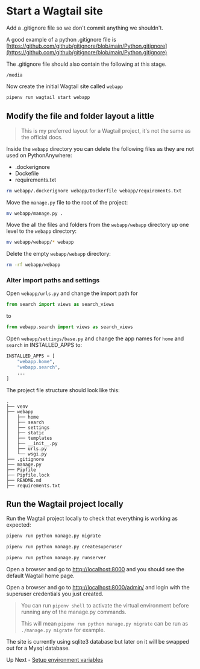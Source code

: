 # Start a Wagtail site

Add a .gitignore file so we don't commit anything we shouldn't.

A good example of a python .gitignore file is [https://github.com/github/gitignore/blob/main/Python.gitignore](https://github.com/github/gitignore/blob/main/Python.gitignore)

The .gitignore file should also contain the following at this stage.

```.gitignore
/media
```

Now create the initial Wagtail site called `webapp`

```bash
pipenv run wagtail start webapp
```

## Modify the file and folder layout a little

> This is my preferred layout for a Wagtail project, it's not the same as the official docs.

Inside the `webapp` directory you can delete the following files as they are not used on PythonAnywhere:

- .dockerignore
- Dockefile
- requirements.txt

```bash
rm webapp/.dockerignore webapp/Dockerfile webapp/requirements.txt
```

Move the `manage.py` file to the root of the project:

```bash
mv webapp/manage.py .
```

Move the all the files and folders from the `webapp/webapp` directory up one level to the `webapp` directory:

```bash
mv webapp/webapp/* webapp
```

Delete the empty `webapp/webapp` directory:

```bash
rm -rf webapp/webapp
```

### Alter import paths and settings

Open `webapp/urls.py` and change the import path for

```python
from search import views as search_views
```

to

```python
from webapp.search import views as search_views
```

Open `webapp/settings/base.py` and change the app names for `home` and `search` in INSTALLED_APPS to:

```python
INSTALLED_APPS = [
    "webapp.home",
    "webapp.search",
    ...
]
```

The project file structure should look like this:

```tree
.
├── venv
├── webapp
│   ├── home
│   ├── search
│   ├── settings
│   ├── static
│   ├── templates
│   ├── __init__.py
│   ├── urls.py
│   └── wsgi.py
├── .gitignore
├── manage.py
├── Pipfile
├── Pipfile.lock
├── README.md
├── requirements.txt
```

## Run the Wagtail project locally

Run the Wagtail project locally to check that everything is working as expected:

```bash
pipenv run python manage.py migrate
```

```bash
pipenv run python manage.py createsuperuser
```

```bash
pipenv run python manage.py runserver
```

Open a browser and go to <http://localhost:8000> and you should see the default Wagtail home page.

Open a browser and go to <http://localhost:8000/admin/> and login with the superuser credentials you just created.

> You can run `pipenv shell` to activate the virtual environment before running any of the manage.py commands.
>
> This will mean `pipenv run python manage.py migrate` can be run as `./manage.py migrate` for example.

The site is currently using sqlite3 database but later on it will be swapped out for a Mysql database.

Up Next - [Setup environment variables](./d-add-envvars.md)
